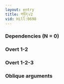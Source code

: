 ```yaml
---
layout: entry
title: གཏོད་√2
vid: Hill:0698
---
```

### Dependencies (N = 0)


### Overt 1-2


### Overt 1-2-3


### Oblique arguments
